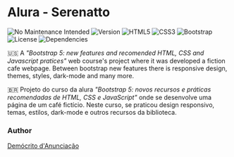 # Alura - Serenatto

![No Maintenance Intended](https://img.shields.io/badge/No%20Maintenance%20Intended-%23D42029.svg?style=for-the-badge)
![Version](https://img.shields.io/badge/v1.0.0-%23FF9900.svg?style=for-the-badge)
![HTML5](https://img.shields.io/badge/html5-%23E34F26.svg?style=for-the-badge&logo=html5&logoColor=white)
![CSS3](https://img.shields.io/badge/css3-%231572B6.svg?style=for-the-badge&logo=css3&logoColor=white)
![Bootstrap](https://img.shields.io/badge/bootstrap%205.3.3-%237952b3.svg?style=for-the-badge&logo=bootstrap&logoColor=white)
![License](https://img.shields.io/badge/MIT-%2315726B.svg?style=for-the-badge)
![Dependencies](https://img.shields.io/badge/Dependencies-0-%23FCD535.svg?style=for-the-badge)

:us:
A _"Bootstrap 5: new features and recomended HTML, CSS and Javascript pratices"_ web course's project where it was developed a fiction cafe webpage. Between bootstrap new features there is responsive design, themes, styles, dark-mode and many more.

:brazil:
Projeto do curso da alura _"Bootstrap 5: novos recursos e práticas recomendadas de HTML, CSS e JavaScript"_ onde se desenvolve uma página de um café fictício. Neste curso, se praticou design responsivo, temas, estilos, dark-mode e outros recursos da biblioteca.

### Author
[Demócrito d'Anunciação](https://github.com/democrito88)